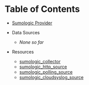 # Table of Contents

- [Sumologic Provider][0]

- Data Sources
  + _None so far_

- Resources
  + [sumologic_collector][20]
  + [sumologic_http_source][21]
  + [sumologic_polling_source][22]
  + [sumologic_cloudsyslog_source][23]


[0]: sumologic-provider.md
[20]: r/sumologic_collector.md
[21]: r/sumologic_http_source.md
[22]: r/sumologic_polling_source.md
[23]: r/sumologic_cloudsyslog_source.md
